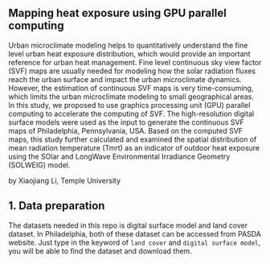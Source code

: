 ## Mapping heat exposure using GPU parallel computing
Urban microclimate modeling helps to quantitatively understand the fine level urban heat exposure distribution, which would provide an important reference for urban heat management. Fine level continuous sky view factor (SVF) maps are usually needed for modeling how the solar radiation fluxes reach the urban surface and impact the urban microclimate dynamics. However, the estimation of continuous SVF maps is very time-consuming, which limits the urban microclimate modeling to small geographical areas. In this study, we proposed to use graphics processing unit (GPU) parallel computing to accelerate the computing of SVF. The high-resolution digital surface models were used as the input to generate the continuous SVF maps of Philadelphia, Pennsylvania, USA. Based on the computed SVF maps, this study further calculated and examined the spatial distribution of mean radiation temperature (Tmrt) as an indicator of outdoor heat exposure using the SOlar and LongWave Environmental Irradiance Geometry (SOLWEIG) model. 

by Xiaojiang Li, Temple University

## 1. Data preparation
The datasets needed in this repo is digital surface model and land cover dataset. In Philadelphia, both of these dataset can be accessed from PASDA website. Just type in the keyword of `land cover` and `digital surface model`, you will be able to find the dataset and download them. 

